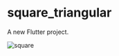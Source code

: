 # square_triangular

A new Flutter project.

![square](https://user-images.githubusercontent.com/79668619/141739842-8c8c8d9b-0b62-4811-82ee-165cf4451cbf.gif)
